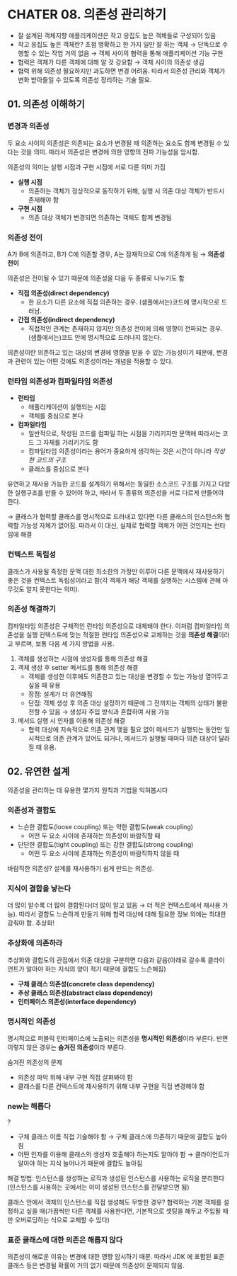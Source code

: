 # CHATER 08. 의존성 관리하기

- 잘 설계된 객체지향 애플리케이션은 작고 응집도 높은 객체들로 구성되어 있음
- 작고 응집도 높은 객체란? 초점 명확하고 한 가지 일만 잘 하는 객체 → 단독으로 수행할 수 있는 작업 거의 없음 → 객체 사이의 협력을 통해 애플리케이션 기능 구현
- 협력은 객체가 다른 객체에 대해 알 것 강요함 → 객체 사이의 의존성 생김
- 협력 위해 의존성 필요하지만 과도하면 변경 어려움. 따라서 의존성 관리와 객체가 변화 받아들일 수 있도록 의존성 정리하는 기술 필요.

## 01. 의존성 이해하기

### 변경과 의존성

두 요소 사이의 의존성은 의존되는 요소가 변경될 때 의존하는 요소도 함께 변경될 수 있다는 것을 의미. 따라서 의존성은 변경에 의한 영향의 전파 가능성을 암시함.

의존성의 의미는 실행 시점과 구현 시점에 서로 다른 의미 가짐

- **실행 시점**
    - 의존하는 객체가 정상적으로 동작하기 위해, 실행 시 의존 대상 객체가 반드시 존재해야 함
- **구현 시점**
    - 의존 대상 객체가 변경되면 의존하는 객체도 함께 변경됨

### 의존성 전이

A가 B에 의존하고, B가 C에 의존할 경우, A는 잠재적으로 C에 의존하게 됨 → **의존성 전이**

의존성은 전이될 수 있기 때문에 의존성을 다음 두 종류로 나누기도 함

- **직접 의존성(direct dependency)**
    - 한 요소가 다른 요소에 직접 의존하는 경우. (샘플에서는)코드에 명시적으로 드러남.
- **간접 의존성(indirect dependency)**
    - 직접적인 관계는 존재하지 않지만 의존성 전이에 의해 영향이 전파되는 경우. (샘플에서는)코드 안에 명시적으로 드러나지 않는다.

의존성이란 의존하고 있는 대상의 변경에 영향을 받을 수 있는 가능성이기 때문에, 변경과 관련이 있는 어떤 것에도 의존성이라는 개념을 적용할 수 있다.

### 런타임 의존성과 컴파일타임 의존성

- **런타임**
    - 애플리케이션이 실행되는 시점
    - 객체를 중심으로 본다
- **컴파일타임**
    - 일반적으로, 작성된 코드를 컴파일 하는 시점을 가리키지만 문맥에 따라서는 코드 그 자체를 가리키기도 함
    - 컴파일타임 의존성이라는 용어가 중요하게 생각하는 것은 시간이 아니라 *작성한 코드의 구조*
    - 클래스를 중심으로 본다

유연하고 재사용 가능한 코드를 설계하기 위해서는 동일한 소스코드 구조를 가지고 다양한 실행구조를 만들 수 있어야 하고, 따라서 두 종류의 의존성을 서로 다르게 만들어야 한다.

→ 클래스가 협력할 클래스를 명시적으로 드러내고 있다면 다른 클래스의 인스턴스와 협력할 가능성 자체가 없어짐. 따라서 이 대신, 실제로 협력할 객체가 어떤 것인지는 런타임에 해결

### 컨텍스트 독립성

클래스가 사용될 즉정한 문맥 대한 최소한의 가정만 이루어 다른 문맥에서 재사용하기 좋은 것을 컨텍스트 독립성이라고 함(각 객체가 해당 객체를 실행하는 시스템에 관해 아무것도 알지 못한다는 의미).

### 의존성 해결하기

컴파일타임 의존성은 구체적인 런타임 의존성으로 대체돼야 한다. 이처럼 컴파일타임 의존성을 실행 컨텍스트에 맞는 적절한 런타임 의존성으로 교체하는 것을 **의존성 해결**이라고 부르며, 보통 다음 세 가지 방법을 사용.

1. 객체를 생성하는 시점에 생성자를 통해 의존성 해결
2. 객체 생성 후 setter 메서드를 통해 의존성 해결
    - 객체를 생성한 이후에도 의존한고 있는 대상을 변경할 수 있는 가능성 열어두고 싶을 때 유용
    - 장점: 설계가 더 유연해짐
    - 단점: 객체 생성 후 의존 대상 설정하기 때문에 그 전까지는 객체의 상태가 불완전할 수 있음 → 생성자 주입 방식과 혼합하여 사용 가능
3. 메서드 실행 시 인자를 이용해 의존성 해결
    - 협력 대상에 지속적으로 의존 관계 맺을 필요 없이 메서드가 실행되는 동안만 일시적으로 의존 관계가 있어도 되거나, 메서드가 실행될 때마다 의존 대상이 달라질 때 유용.

## 02. 유연한 설계

의존성을 관리하는 데 유용한 몇가지 원칙과 기법을 익혀봅시다

### 의존성과 결합도

- 느슨한 결합도(loose coupling) 또는 약한 결합도(weak coupling)
    - 어떤 두 요소 사이에 존재하는 의존성이 바람직할 때
- 단단한 결합도(tight coupling) 또는 강한 결합도(strong coupling)
    - 어떤 두 요소 사이에 존재하는 의존성이 바람직하지 않을 때

바람직한 의존성? 설계를 재사용하기 쉽게 만드는 의존성.

### 지식이 결합을 낳는다

더 많이 알수록 더 많이 결합된다(더 많이 알고 있음 → 더 적은 컨텍스트에서 재사용 가능).  따라서 결합도 느슨하게 만들기 위해 협력 대상에 대해 필요한 정보 외에는 최대한 감춰야 함. 추상화!

### 추상화에 의존하라
추상화와 결합도의 관점에서 의존 대상을 구분하면 다음과 같음(아래로 갈수록 클라이언트가 알아야 하는 지식의 양이 적기 때문에 결합도 느슨해짐)

- **구체 클래스 의존성(concrete class dependency)**
- **추상 클래스 의존성(abstract class dependency)**
- **인터페이스 의존성(interface dependency)**

### 명시적인 의존성

명시적으로 퍼블릭 인터페이스에 노출되는 의존성을 **명시적인 의존성**이라 부른다. 반면 이렇지 않은 경우는 **숨겨진 의존성**이라 부른다.

숨겨진 의존성의 문제

- 의존성 파악 위해 내부 구현 직접 살펴봐야 함
- 클래스를 다른 컨텍스트에 재사용하기 위해 내부 구현을 직접 변경해야 함

### new는 해롭다

?

- 구체 클래스 이름 직접 기술해야 함 → 구체 클래스에 의존하기 때문에 결합도 높아짐
- 어떤 인자를 이용해 클래스의 생성자 호출해야 하는지도 알아야 함 → 클라이언트가 알아야 하는 지식 늘어나기 때문에 결합도 높아짐

해결 방법: 인스턴스를 생성하는 로직과 생성된 인스턴스를 사용하는 로직을 분리한다(인스턴스를 사용하는 곳에서는 이미 생성된 인스턴스를 전달받으면 됨)

클래스 안에서 객체의 인스턴스를 직접 생성해도 무방한 경우? 협력하는 기본 객체를 설정하고 싶을 때(가끔씩만 다른 객체를 사용한다면, 기본적으로 셋팅을 해두고 주입될 때만 오버로딩하는 식으로 교체할 수 있다)

### 표준 클래스에 대한 의존은 해롭지 않다

의존성이 해로운 이유는 변경에 대한 영향 암시하기 때문. 따라서 JDK 에 포함된 표준 클래스 등은 변경될 확률이 거의 없기 때문에 의존성이 문제되지 않음.
